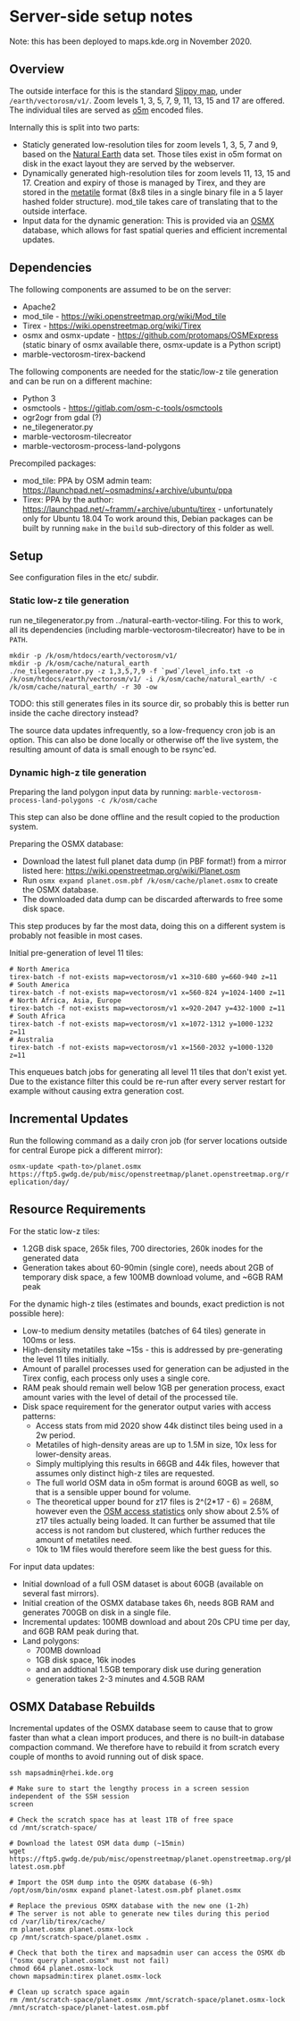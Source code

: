 # Server-side setup notes

Note: this has been deployed to maps.kde.org in November 2020.

## Overview

The outside interface for this is the standard [Slippy map](https://wiki.openstreetmap.org/wiki/Slippy_map_tilenames),
under `/earth/vectorosm/v1/`. Zoom levels 1, 3, 5, 7, 9, 11, 13, 15 and 17 are offered. The individual tiles are served
as [o5m](https://wiki.openstreetmap.org/wiki/O5m) encoded files.

Internally this is split into two parts:
* Staticly generated low-resolution tiles for zoom levels 1, 3, 5, 7 and 9, based on the [Natural Earth](https://www.naturalearthdata.com/)
data set. Those tiles exist in o5m format on disk in the exact layout they are served by the webserver.
* Dynamically generated high-resolution tiles for zoom levels 11, 13, 15 and 17. Creation and expiry of those is managed
by Tirex, and they are stored in the [metatile](https://wiki.openstreetmap.org/wiki/Tirex/Internals#Metatile_file_structure)
format (8x8 tiles in a single binary file in a 5 layer hashed folder structure). mod_tile takes care of translating that
to the outside interface.
* Input data for the dynamic generation: This is provided via an [OSMX](https://github.com/protomaps/OSMExpress)
database, which allows for fast spatial queries and efficient incremental updates.

## Dependencies

The following components are assumed to be on the server:
* Apache2
* mod_tile - https://wiki.openstreetmap.org/wiki/Mod_tile
* Tirex - https://wiki.openstreetmap.org/wiki/Tirex
* osmx and osmx-update - https://github.com/protomaps/OSMExpress (static binary of osmx available there, osmx-update is a Python script)
* marble-vectorosm-tirex-backend

The following components are needed for the static/low-z tile generation and can be run on a different machine:
* Python 3
* osmctools - https://gitlab.com/osm-c-tools/osmctools
* ogr2ogr from gdal (?)
* ne_tilegenerator.py
* marble-vectorosm-tilecreator
* marble-vectorosm-process-land-polygons

Precompiled packages:
* mod_tile: PPA by OSM admin team: https://launchpad.net/~osmadmins/+archive/ubuntu/ppa
* Tirex: PPA by the author: https://launchpad.net/~framm/+archive/ubuntu/tirex - unfortunately only for Ubuntu 18.04
  To work around this, Debian packages can be built by running `make` in the `build` sub-directory of this folder as well.

## Setup

See configuration files in the etc/ subdir.

### Static low-z tile generation

run ne_tilegenerator.py from ../natural-earth-vector-tiling. For this to work, all its dependencies (including marble-vectorosm-tilecreator)
have to be in `PATH`.

```
mkdir -p /k/osm/htdocs/earth/vectorosm/v1/
mkdir -p /k/osm/cache/natural_earth
./ne_tilegenerator.py -z 1,3,5,7,9 -f `pwd`/level_info.txt -o /k/osm/htdocs/earth/vectorosm/v1/ -i /k/osm/cache/natural_earth/ -c /k/osm/cache/natural_earth/ -r 30 -ow
```

TODO: this still generates files in its source dir, so probably this is better run inside the cache directory instead?

The source data updates infrequently, so a low-frequency cron job is an option. This can also be done locally or otherwise
off the live system, the resulting amount of data is small enough to be rsync'ed.

### Dynamic high-z tile generation

Preparing the land polygon input data by running:
`marble-vectorosm-process-land-polygons -c /k/osm/cache`

This step can also be done offline and the result copied to the production system.

Preparing the OSMX database:

* Download the latest full planet data dump (in PBF format!) from a mirror listed here: https://wiki.openstreetmap.org/wiki/Planet.osm
* Run `osmx expand planet.osm.pbf /k/osm/cache/planet.osmx` to create the OSMX database.
* The downloaded data dump can be discarded afterwards to free some disk space.

This step produces by far the most data, doing this on a different system is probably not feasible in most cases.

Initial pre-generation of level 11 tiles:

```
# North America
tirex-batch -f not-exists map=vectorosm/v1 x=310-680 y=660-940 z=11
# South America
tirex-batch -f not-exists map=vectorosm/v1 x=560-824 y=1024-1400 z=11
# North Africa, Asia, Europe
tirex-batch -f not-exists map=vectorosm/v1 x=920-2047 y=432-1000 z=11
# South Africa
tirex-batch -f not-exists map=vectorosm/v1 x=1072-1312 y=1000-1232 z=11
# Australia
tirex-batch -f not-exists map=vectorosm/v1 x=1560-2032 y=1000-1320 z=11
```

This enqueues batch jobs for generating all level 11 tiles that don't exist yet. Due to the existance filter this could be re-run
after every server restart for example without causing extra generation cost.

## Incremental Updates

Run the following command as a daily cron job (for server locations outside for central Europe pick a different mirror):

`osmx-update <path-to>/planet.osmx https://ftp5.gwdg.de/pub/misc/openstreetmap/planet.openstreetmap.org/replication/day/`

## Resource Requirements

For the static low-z tiles:
* 1.2GB disk space, 265k files, 700 directories, 260k inodes for the generated data
* Generation takes about 60-90min (single core), needs about 2GB of temporary disk space, a few 100MB download volume, and ~6GB RAM peak

For the dynamic high-z tiles (estimates and bounds, exact prediction is not possible here):
* Low-to medium density metatiles (batches of 64 tiles) generate in 100ms or less.
* High-density metatiles take ~15s - this is addressed by pre-generating the level 11 tiles initially.
* Amount of parallel processes used for generation can be adjusted in the Tirex config, each process only uses a single core.
* RAM peak should remain well below 1GB per generation process, exact amount varies with the level of detail of the processed tile.
* Disk space requirement for the generator output varies with access patterns:
    * Access stats from mid 2020 show 44k distinct tiles being used in a 2w period.
    * Metatiles of high-density areas are up to 1.5M in size, 10x less for lower-density areas.
    * Simply multiplying this results in 66GB and 44k files, however that assumes only distinct high-z tiles are requested.
    * The full world OSM data in o5m format is around 60GB as well, so that is a sensible upper bound for volume.
    * The theoretical upper bound for z17 files is 2^(2*17 - 6) = 268M, however even the
      [OSM access statistics](https://wiki.openstreetmap.org/wiki/Tile_disk_usage) only show about 2.5% of z17 tiles actually being loaded.
      It can further be assumed that tile access is not random but clustered, which further reduces the amount of metatiles need.
    * 10k to 1M files would therefore seem like the best guess for this.

For input data updates:
* Initial download of a full OSM dataset is about 60GB (available on several fast mirrors).
* Initial creation of the OSMX database takes 6h, needs 8GB RAM and generates 700GB on disk in a single file.
* Incremental updates: 100MB download and about 20s CPU time per day, and 6GB RAM peak during that.
* Land polygons:
    * 700MB download
    * 1GB disk space, 16k inodes
    * and an addtional 1.5GB temporary disk use during generation
    * generation takes 2-3 minutes and 4.5GB RAM

## OSMX Database Rebuilds

Incremental updates of the OSMX database seem to cause that to grow faster than what a clean import produces, and there is
no built-in database compaction command. We therefore have to rebuild it from scratch every couple of months to avoid running
out of disk space.

```
ssh mapsadmin@rhei.kde.org

# Make sure to start the lengthy process in a screen session independent of the SSH session
screen

# Check the scratch space has at least 1TB of free space
cd /mnt/scratch-space/

# Download the latest OSM data dump (~15min)
wget https://ftp5.gwdg.de/pub/misc/openstreetmap/planet.openstreetmap.org/pbf/planet-latest.osm.pbf

# Import the OSM dump into the OSMX database (6-9h)
/opt/osm/bin/osmx expand planet-latest.osm.pbf planet.osmx

# Replace the previous OSMX database with the new one (1-2h)
# The server is not able to generate new tiles during this period
cd /var/lib/tirex/cache/
rm planet.osmx planet.osmx-lock
cp /mnt/scratch-space/planet.osmx .

# Check that both the tirex and mapsadmin user can access the OSMX db ("osmx query planet.osmx" must not fail)
chmod 664 planet.osmx-lock
chown mapsadmin:tirex planet.osmx-lock

# Clean up scratch space again
rm /mnt/scratch-space/planet.osmx /mnt/scratch-space/planet.osmx-lock /mnt/scratch-space/planet-latest.osm.pbf
```
